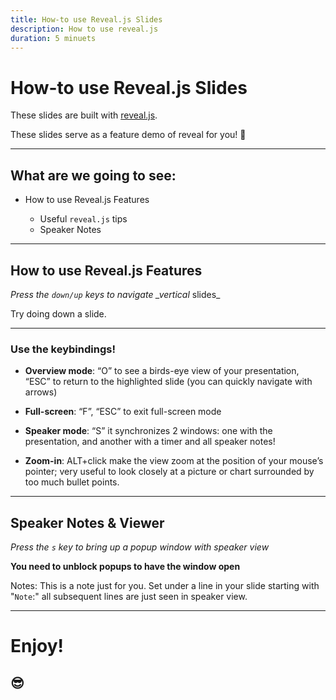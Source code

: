 ```yaml
---
title: How-to use Reveal.js Slides
description: How to use reveal.js
duration: 5 minuets
---
```


# How-to use Reveal.js Slides

These slides are built with [reveal.js](https://revealjs.com/).

These slides serve as a feature demo of reveal for you! 🎉

---

## What are we going to see:

- How to use Reveal.js Features

  - Useful `reveal.js` tips
  - Speaker Notes

---

## How to use Reveal.js Features

_Press the `down/up` keys to navigate \_vertical_ slides\_

Try doing down a slide.

<!-- .element: class="fragment" -->

<!-- prettier-ignore -->
----

### Use the keybindings!

- **Overview mode**: “O” to see a birds-eye view of your presentation, “ESC” to return to the highlighted slide (you can quickly navigate with arrows)

- **Full-screen**: “F”, “ESC” to exit full-screen mode

- **Speaker mode**: “S” it synchronizes 2 windows: one with the presentation, and another with a timer and all speaker notes!

- **Zoom-in**: ALT+click make the view zoom at the position of your mouse’s pointer; very useful to look closely at a picture or chart surrounded by too much bullet points.

<!-- prettier-ignore -->
----

## Speaker Notes & Viewer

_Press the `s` key to bring up a popup window with speaker view_

**You need to unblock popups to have the window open**

Notes:
This is a note just for you. Set under a line in your slide starting with "`Note`:" all
subsequent lines are just seen in speaker view.

---

# Enjoy!

## 😎
